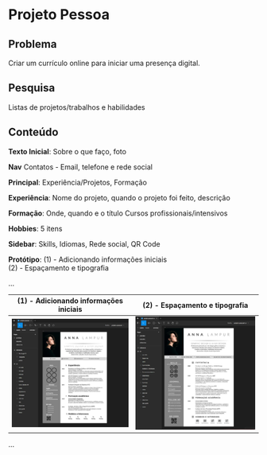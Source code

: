 # Projeto Pessoa

## Problema

Criar um currículo online para iniciar uma presença digital.

## Pesquisa

Listas de projetos/trabalhos e habilidades

## Conteúdo

**Texto Inicial**: 
Sobre o que faço, foto

**Nav**
Contatos - Email, telefone e rede social

**Principal**: 
Experiência/Projetos, Formação

**Experiência**: 
Nome do projeto, quando o projeto foi feito, descrição

**Formação**:
Onde, quando e o título 
Cursos profissionais/intensivos

**Hobbies**:
5 itens


**Sidebar**:
Skills, Idiomas, Rede social, QR Code

**Protótipo**:
(1) - Adicionando informações iniciais<br>
(2) - Espaçamento e tipografia

...

| (1) - Adicionando informações iniciais              | (2) - Espaçamento e tipografia                      |
| --------------------------------------------------- | --------------------------------------------------- |
| ![Adicionando informações iniciais](https://github.com/GuiDev45/UX-UI-Evolucao-e-Praticas/blob/master/Projeto%20Pessoal/print/print-conteudo-inicio.JPG) | ![Espaçamento e tipografia](https://github.com/GuiDev45/UX-UI-Evolucao-e-Praticas/blob/master/Projeto%20Pessoal/print/print-tipografia-e-espacamento.JPG)

...
